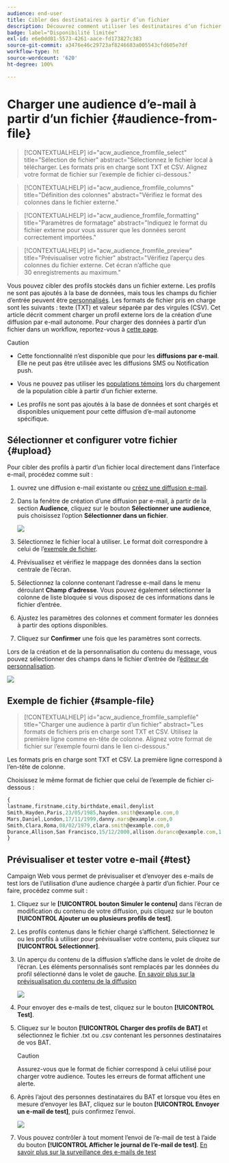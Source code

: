 ```yaml
---
audience: end-user
title: Cibler des destinataires à partir d’un fichier
description: Découvrez comment utiliser les destinataires d’un fichier externe pour créer l’audience de vos e-mails.
badge: label="Disponibilité limitée"
exl-id: e6e0dd01-5573-4261-aace-fd173827c383
source-git-commit: a3476e46c29723af8246683a005543cfd605e7df
workflow-type: ht
source-wordcount: '620'
ht-degree: 100%

---
```


# Charger une audience d’e-mail à partir d’un fichier {#audience-from-file}

>[!CONTEXTUALHELP]
>id="acw_audience_fromfile_select"
>title="Sélection de fichier"
>abstract="Sélectionnez le fichier local à télécharger. Les formats pris en charge sont TXT et CSV. Alignez votre format de fichier sur l’exemple de fichier ci-dessous."

>[!CONTEXTUALHELP]
>id="acw_audience_fromfile_columns"
>title="Définition des colonnes"
>abstract="Vérifiez le format des colonnes dans le fichier externe."

>[!CONTEXTUALHELP]
>id="acw_audience_fromfile_formatting"
>title="Paramètres de formatage"
>abstract="Indiquez le format du fichier externe pour vous assurer que les données seront correctement importées."

>[!CONTEXTUALHELP]
>id="acw_audience_fromfile_preview"
>title="Prévisualiser votre fichier"
>abstract="Vérifiez l’aperçu des colonnes du fichier externe. Cet écran n’affiche que 30 enregistrements au maximum."

Vous pouvez cibler des profils stockés dans un fichier externe. Les profils ne sont pas ajoutés à la base de données, mais tous les champs du fichier d’entrée peuvent être [personnalisés](../personalization/gs-personalization.md). Les formats de fichier pris en charge sont les suivants : texte (TXT) et valeur séparée par des virgules (CSV). Cet article décrit comment charger un profil externe lors de la création d’une diffusion par e-mail autonome. Pour charger des données à partir d’un fichier dans un workflow, reportez-vous à [cette page](../workflows/activities/load-file.md).

>[!CAUTION]
>
>* Cette fonctionnalité n’est disponible que pour les **diffusions par e-mail**. Elle ne peut pas être utilisée avec les diffusions SMS ou Notification push.
>
>* Vous ne pouvez pas utiliser les [populations témoins](control-group.md) lors du chargement de la population cible à partir d’un fichier externe.
>
>* Les profils ne sont pas ajoutés à la base de données et sont chargés et disponibles uniquement pour cette diffusion d’e-mail autonome spécifique.

## Sélectionner et configurer votre fichier {#upload}

Pour cibler des profils à partir d’un fichier local directement dans l’interface e-mail, procédez comme suit :

1. ouvrez une diffusion e-mail existante ou [créez une diffusion e-mail](../email/create-email.md).
1. Dans la fenêtre de création d’une diffusion par e-mail, à partir de la section **Audience**, cliquez sur le bouton **Sélectionner une audience**, puis choisissez l’option **Sélectionner dans un fichier**.

   ![](assets/select-from-file.png)

1. Sélectionnez le fichier local à utiliser. Le format doit correspondre à celui de l’[exemple de fichier](#sample-file).
1. Prévisualisez et vérifiez le mappage des données dans la section centrale de l’écran.
1. Sélectionnez la colonne contenant l’adresse e-mail dans le menu déroulant **Champ d’adresse**. Vous pouvez également sélectionner la colonne de liste bloquée si vous disposez de ces informations dans le fichier d’entrée.
1. Ajustez les paramètres des colonnes et comment formater les données à partir des options disponibles.
1. Cliquez sur **Confirmer** une fois que les paramètres sont corrects.

Lors de la création et de la personnalisation du contenu du message, vous pouvez sélectionner des champs dans le fichier d’entrée de l’[éditeur de personnalisation](../personalization/gs-personalization.md).

![](assets/select-external-perso.png)

## Exemple de fichier {#sample-file}

>[!CONTEXTUALHELP]
>id="acw_audience_fromfile_samplefile"
>title="Charger une audience à partir d’un fichier"
>abstract="Les formats de fichiers pris en charge sont TXT et CSV. Utilisez la première ligne comme en-tête de colonne. Alignez votre format de fichier sur l’exemple fourni dans le lien ci-dessous."

Les formats pris en charge sont TXT et CSV. La première ligne correspond à l’en-tête de colonne.

Choisissez le même format de fichier que celui de l’exemple de fichier ci-dessous :

```javascript
{
lastname,firstname,city,birthdate,email,denylist
Smith,Hayden,Paris,23/05/1985,hayden.smith@example.com,0
Mars,Daniel,London,17/11/1999,danny.mars@example.com,0
Smith,Clara,Roma,08/02/1979,clara.smith@example.com,0
Durance,Allison,San Francisco,15/12/2000,allison.durance@example.com,1
}
```

## Prévisualiser et tester votre e-mail {#test}

Campaign Web vous permet de prévisualiser et d’envoyer des e-mails de test lors de l’utilisation d’une audience chargée à partir d’un fichier. Pour ce faire, procédez comme suit :

1. Cliquez sur le **[!UICONTROL bouton Simuler le contenu]** dans l’écran de modification du contenu de votre diffusion, puis cliquez sur le bouton **[!UICONTROL Ajouter un ou plusieurs profils de test]**.

1. Les profils contenus dans le fichier chargé s’affichent. Sélectionnez le ou les profils à utiliser pour prévisualiser votre contenu, puis cliquez sur **[!UICONTROL Sélectionner]**.

1. Un aperçu du contenu de la diffusion s’affiche dans le volet de droite de l’écran. Les éléments personnalisés sont remplacés par les données du profil sélectionné dans le volet de gauche. [En savoir plus sur la prévisualisation du contenu de la diffusion](../preview-test/preview-content.md)

   ![](assets/file-upload-preview.png)

1. Pour envoyer des e-mails de test, cliquez sur le bouton **[!UICONTROL Test]**.

1. Cliquez sur le bouton **[!UICONTROL Charger des profils de BAT]** et sélectionnez le fichier .txt ou .csv contenant les personnes destinataires de vos BAT.

   >[!CAUTION]
   >
   >Assurez-vous que le format de fichier correspond à celui utilisé pour charger votre audience. Toutes les erreurs de format affichent une alerte.

1. Après l’ajout des personnes destinataires du BAT et lorsque vou êtes en mesure d’envoyer les BAT, cliquez sur le bouton **[!UICONTROL Envoyer un e-mail de test]**, puis confirmez l’envoi.

   ![](assets/file-upload-test.png)

1. Vous pouvez contrôler à tout moment l’envoi de l’e-mail de test à l’aide du bouton **[!UICONTROL Afficher le journal de l’e-mail de test]**. [En savoir plus sur la surveillance des e-mails de test](../preview-test/test-deliveries.md#access-test-deliveries)
